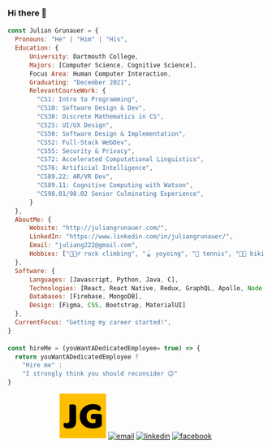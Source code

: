 ### Hi there 👋

```javascript
const Julian Grunauer = {
  Pronouns: "He" | "Him" | "His",
  Education: {
      University: Dartmouth College,
      Majors: [Computer Science, Cognitive Science],
      Focus Area: Human Computer Interaction,
      Graduating: "December 2021",
      RelevantCourseWork: {
        "CS1: Intro to Programming",
        "CS10: Software Design & Dev",
        "CS30: Discrete Mathematics in CS",
        "CS25: UI/UX Design",
        "CS50: Software Design & Implementation",
        "CS52: Full-Stack WebDev",
        "CS55: Security & Privacy",
        "CS72: Accelerated Computational Linguistics",
        "CS76: Artificial Intelligence",
        "CS89.22: AR/VR Dev",
        "CS89.11: Cognitive Computing with Watson",
        "CS98.01/98.02 Senior Culminating Experience",
      }
  },
  AboutMe: {
      Website: "http://juliangrunauer.com/",
      LinkedIn: "https://www.linkedin.com/in/juliangrunauer/",
      Email: "juliang222@gmail.com",
      Hobbies: ["🧗🏻‍♂️ rock climbing", "🪀 yoyoing", "🎾 tennis", "🚴🏻 biking", 📚 reading"]
  },
  Software: {
      Languages: [Javascript, Python, Java, C],
      Technologies: [React, React Native, Redux, GraphQL, Apollo, Node.js],
      Databases: [Firebase, MongoDB],
      Design: [Figma, CSS, Bootstrap, MaterialUI]
  },
  CurrentFocus: "Getting my career started!",
}

const hireMe = (youWantADedicatedEmployee= true) => {
  return youWantADedicatedEmployee ?
    "Hire me" :
    "I strongly think you should reconsider 😉"
}
```

<p align="center" ju>
  <a href="http://juliangrunauer.com/" "_blank"><img src="/img/favicon.jpg" alt="facebook"/></a>
  <a href="mailto:juliang222@gmail.com" "_blank"><img src="https://img.icons8.com/color/96/000000/gmail.png" alt="email"/></a>
  <a href="https://www.linkedin.com/in/juliangrunauer/ "_blank""><img src="https://img.icons8.com/color/96/000000/linkedin.png" alt="linkedin"/></a>
  <a href="https://www.facebook.com/julian.grunauer" target= "_blank"><img src="https://img.icons8.com/color/96/000000/facebook.png" alt="facebook"/></a>
</p>
<!--
**juliang22/juliang22** is a ✨ _special_ ✨ repository because its `README.md` (this file) appears on your GitHub profile.

Here are some ideas to get you started:

- 🔭 I’m currently working on ...
- 🌱 I’m currently learning ...
- 👯 I’m looking to collaborate on ...
- 🤔 I’m looking for help with ...
- 💬 Ask me about ...
- 📫 How to reach me: ...
- 😄 Pronouns: ...
- ⚡ Fun fact: ...
-->

